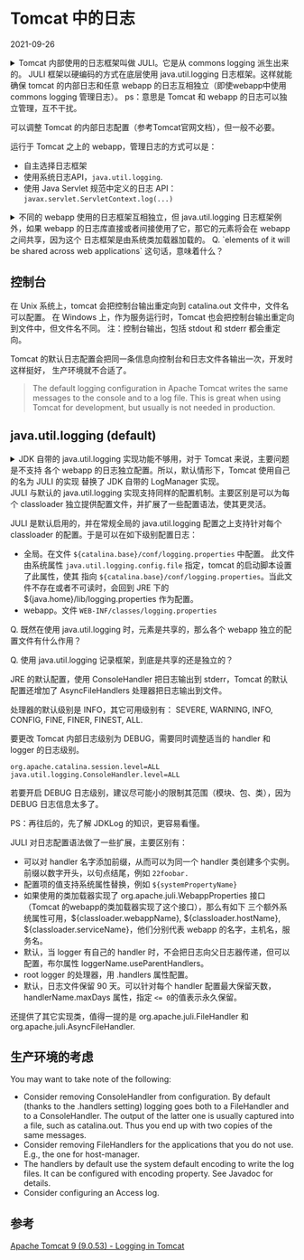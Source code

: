 # Tomcat 中的日志
2021-09-26
<details><summary>
Tomcat 内部使用的日志框架叫做 JULI。它是从 commons logging 派生出来的。
JULI 框架以硬编码的方式在底层使用 java.util.logging 日志框架。这样就能确保 tomcat
的内部日志和任意 webapp 的日志互相独立（即使webapp中使用
commons logging 管理日志）。
ps：意思是 Tomcat 和 webapp 的日志可以独立管理，互不干扰。
</summary><blockquote>
The internal logging for Apache Tomcat uses JULI, a packaged renamed fork of
Apache Commons Logging that is hard-coded to use the java.util.logging framework.
This ensures that Tomcat's internal logging and any web application logging will
remain independent, even if a web application uses Apache Commons Logging.
</blockquote></details>

可以调整 Tomcat 的内部日志配置（参考Tomcat官网文档），但一般不必要。

运行于 Tomcat 之上的 webapp，管理日志的方式可以是：
- 自主选择日志框架
- 使用系统日志API，`java.util.logging`.
- 使用 Java Servlet 规范中定义的日志 API：`javax.servlet.ServletContext.log(...)`

<details><summary>
不同的 webapp 使用的日志框架互相独立，但 java.util.logging 日志框架例外，如果
webapp 的日志库直接或者间接使用了它，那它的元素将会在 webapp 之间共享，因为这个
日志框架是由系统类加载器加载的。
Q. `elements of it will be shared across web applications` 这句话，意味着什么？

</summary><blockquote>
The logging frameworks used by different web applications are independent. See
class loading for more details. The exception to this rule is java.util.logging.
If it is used directly or indirectly by your logging library then elements of it
will be shared across web applications because it is loaded by the system class
loader.
</blockquote></details>

## 控制台
在 Unix 系统上，tomcat 会把控制台输出重定向到 catalina.out 文件中，文件名可以配置。
在 Windows 上，作为服务运行时，Tomcat 也会把控制台输出重定向到文件中，但文件名不同。
注：控制台输出，包括 stdout 和 stderr 都会重定向。

Tomcat 的默认日志配置会把同一条信息向控制台和日志文件各输出一次，开发时这样挺好，
生产环境就不合适了。
> The default logging configuration in Apache Tomcat writes the same messages to
the console and to a log file. This is great when using Tomcat for development,
but usually is not needed in production.

## java.util.logging (default)

<details><summary>
JDK 自带的 java.util.logging 实现功能不够用，对于 Tomcat 来说，主要问题是不支持
各个 webapp 的日志独立配置。所以，默认情形下，Tomcat 使用自己的名为 JULI 的实现
替换了 JDK 自带的 LogManager 实现。
</summary>
The default implementation of java.util.logging provided in the JDK is too limited to be useful. The key limitation is the inability to have per-web application logging, as the configuration is per-VM. As a result, Tomcat will, in the default configuration, replace the default LogManager implementation with a container friendly implementation called JULI, which addresses these shortcomings.
</details>
JULI 与默认的 java.util.logging 实现支持同样的配置机制。主要区别是可以为每个
classloader 独立提供配置文件，并扩展了一些配置语法，使其更灵活。

JULI 是默认启用的，并在常规全局的 java.util.logging 配置之上支持针对每个 classloader
的配置。于是可以在如下级别配置日志：
- 全局。在文件 `${catalina.base}/conf/logging.properties` 中配置。
  此文件由系统属性 `java.util.logging.config.file` 指定，tomcat 的启动脚本设置了此属性，使其
  指向  `${catalina.base}/conf/logging.properties`。当此文件不存在或者不可读时，会回到
  JRE 下的  ${java.home}/lib/logging.properties 作为配置。
- webapp。文件 `WEB-INF/classes/logging.properties`

Q. 既然在使用 java.util.logging 时，元素是共享的，那么各个 webapp 独立的配置文件有什么作用？

Q. 使用 java.util.logging 记录框架，到底是共享的还是独立的？

JRE 的默认配置，使用 ConsoleHandler 把日志输出到 stderr，Tomcat 的默认配置还增加了
AsyncFileHandlers 处理器把日志输出到文件。

处理器的默认级别是 INFO，其它可用级别有： SEVERE, WARNING, INFO, CONFIG, FINE, FINER, FINEST, ALL.

要更改 Tomcat 内部日志级别为 DEBUG，需要同时调整适当的 handler 和 logger 的日志级别。
```
org.apache.catalina.session.level=ALL
java.util.logging.ConsoleHandler.level=ALL
```
若要开启 DEBUG 日志级别，建议尽可能小的限制其范围（模块、包、类），因为 DEBUG 日志信息太多了。

PS：再往后的，先了解 JDKLog 的知识，更容易看懂。

JULI 对日志配置语法做了一些扩展，主要区别有：
- 可以对 handler 名字添加前缀，从而可以为同一个 handler 类创建多个实例。前缀以数字开头，以句点结尾，例如 `22foobar.`
- 配置项的值支持系统属性替换，例如 `${systemPropertyName}`
- 如果使用的类加载器实现了 org.apache.juli.WebappProperties 接口（Tomcat 的webapp的类加载器实现了这个接口），那么有如下
  三个额外系统属性可用，${classloader.webappName}, ${classloader.hostName}, ${classloader.serviceName}，他们分别代表
  webapp 的名字，主机名，服务名。
- 默认，当 logger 有自己的 handler 时，不会把日志向父日志器传递，但可以配置，布尔属性 loggerName.useParentHandlers。
- root logger 的处理器，用 .handlers 属性配置。
- 默认，日志文件保留 90 天。可以针对每个 handler 配置最大保留天数， handlerName.maxDays 属性，指定 `<= 0`的值表示永久保留。

还提供了其它实现类，值得一提的是 org.apache.juli.FileHandler 和 org.apache.juli.AsyncFileHandler.
## 生产环境的考虑
You may want to take note of the following:

- Consider removing ConsoleHandler from configuration. By default (thanks to the .handlers setting) logging goes both to a FileHandler and to a ConsoleHandler. The
  output of the latter one is usually captured into a file, such as catalina.out. Thus you end up with two copies of the same messages.
- Consider removing FileHandlers for the applications that you do not use. E.g., the one for host-manager.
- The handlers by default use the system default encoding to write the log files. It can be configured with encoding property. See Javadoc for details.
- Consider configuring an Access log.

## 参考
[Apache Tomcat 9 (9.0.53) - Logging in Tomcat](https://tomcat.apache.org/tomcat-9.0-doc/logging.html)

